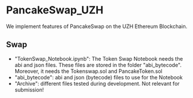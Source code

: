 # PancakeSwap_UZH
 We implement features of PancakeSwap on the UZH Ethereum Blockchain.


## Swap 
- "TokenSwap_Notebook.ipynb": The Token Swap Notebook needs the abi and json files. These files are stored in the folder "abi_bytecode". Moreover, it needs the Tokenswap.sol and PancakeToken.sol
- "abi_bytecode": abi and json (bytecode) files to use for the Notebook 
- "Archive": different files tested during development. Not relevant for submission! 
